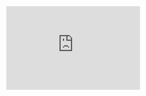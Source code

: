 <iframe src='https://tradingeconomics.com/embed/?s=germanyconpriindcpi&v=202411120747V20230410&h=220&w=350&ref=/germany/consumer-price-index-cpi&type=column&d1=2023-11-01&d2=2024-10-31' height='220' width='350'  frameborder='0' scrolling='no'></iframe>

